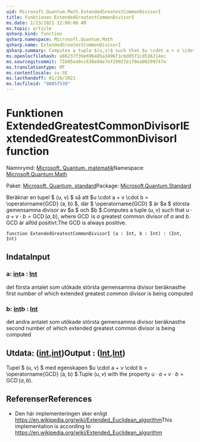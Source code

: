 ```yaml
---
uid: Microsoft.Quantum.Math.ExtendedGreatestCommonDivisorI
title: Funktionen ExtendedGreatestCommonDivisorI
ms.date: 1/23/2021 12:00:00 AM
ms.topic: article
qsharp.kind: function
qsharp.namespace: Microsoft.Quantum.Math
qsharp.name: ExtendedGreatestCommonDivisorI
qsharp.summary: Computes a tuple $(u,v)$ such that $u \cdot a + v \cdot b = \operatorname{GCD}(a, b)$, where $\operatorname{GCD}$ is $a$ greatest common divisor of $a$ and $b$. The GCD is always positive.
ms.openlocfilehash: e86237f39e696485a3496f1c6dd571cd516214ec
ms.sourcegitcommit: 71605ea9cc630e84e7ef29027e1f0ea06299747e
ms.translationtype: MT
ms.contentlocale: sv-SE
ms.lasthandoff: 01/26/2021
ms.locfileid: "98857539"
---
```

# <a name="extendedgreatestcommondivisori-function"></a><span data-ttu-id="4db4b-102">Funktionen ExtendedGreatestCommonDivisorI</span><span class="sxs-lookup"><span data-stu-id="4db4b-102">ExtendedGreatestCommonDivisorI function</span></span>

<span data-ttu-id="4db4b-103">Namnrymd: [Microsoft. Quantum. matematik](xref:Microsoft.Quantum.Math)</span><span class="sxs-lookup"><span data-stu-id="4db4b-103">Namespace: [Microsoft.Quantum.Math](xref:Microsoft.Quantum.Math)</span></span>

<span data-ttu-id="4db4b-104">Paket: [Microsoft. Quantum. standard](https://nuget.org/packages/Microsoft.Quantum.Standard)</span><span class="sxs-lookup"><span data-stu-id="4db4b-104">Package: [Microsoft.Quantum.Standard](https://nuget.org/packages/Microsoft.Quantum.Standard)</span></span>


<span data-ttu-id="4db4b-105">Beräknar en tupel $ (u, v) $ så att $u \cdot a + v \cdot b = \operatorname{GCD} (a, b) $, där $ \operatorname{GCD} $ är $a $ största gemensamma divisor av $a $ och $b $.</span><span class="sxs-lookup"><span data-stu-id="4db4b-105">Computes a tuple $(u,v)$ such that $u \cdot a + v \cdot b = \operatorname{GCD}(a, b)$, where $\operatorname{GCD}$ is $a$ greatest common divisor of $a$ and $b$.</span></span> <span data-ttu-id="4db4b-106">GCD är alltid positivt.</span><span class="sxs-lookup"><span data-stu-id="4db4b-106">The GCD is always positive.</span></span>

```qsharp
function ExtendedGreatestCommonDivisorI (a : Int, b : Int) : (Int, Int)
```


## <a name="input"></a><span data-ttu-id="4db4b-107">Indata</span><span class="sxs-lookup"><span data-stu-id="4db4b-107">Input</span></span>

### <a name="a--int"></a><span data-ttu-id="4db4b-108">a: [int](xref:microsoft.quantum.lang-ref.int)</span><span class="sxs-lookup"><span data-stu-id="4db4b-108">a : [Int](xref:microsoft.quantum.lang-ref.int)</span></span>

<span data-ttu-id="4db4b-109">det första antalet som utökade största gemensamma divisor beräknas</span><span class="sxs-lookup"><span data-stu-id="4db4b-109">the first number of which extended greatest common divisor is being computed</span></span>


### <a name="b--int"></a><span data-ttu-id="4db4b-110">b: [int](xref:microsoft.quantum.lang-ref.int)</span><span class="sxs-lookup"><span data-stu-id="4db4b-110">b : [Int](xref:microsoft.quantum.lang-ref.int)</span></span>

<span data-ttu-id="4db4b-111">det andra antalet som utökade största gemensamma divisor beräknas</span><span class="sxs-lookup"><span data-stu-id="4db4b-111">the second number of which extended greatest common divisor is being computed</span></span>



## <a name="output--intint"></a><span data-ttu-id="4db4b-112">Utdata: ([int](xref:microsoft.quantum.lang-ref.int),[int](xref:microsoft.quantum.lang-ref.int))</span><span class="sxs-lookup"><span data-stu-id="4db4b-112">Output : ([Int](xref:microsoft.quantum.lang-ref.int),[Int](xref:microsoft.quantum.lang-ref.int))</span></span>

<span data-ttu-id="4db4b-113">Tupel $ (u, v) $ med egenskapen $u \cdot a + v \cdot b = \operatorname{GCD} (a, b) $.</span><span class="sxs-lookup"><span data-stu-id="4db4b-113">Tuple $(u,v)$ with the property $u \cdot a + v \cdot b = \operatorname{GCD}(a, b)$.</span></span>

## <a name="references"></a><span data-ttu-id="4db4b-114">Referenser</span><span class="sxs-lookup"><span data-stu-id="4db4b-114">References</span></span>

- <span data-ttu-id="4db4b-115">Den här implementeringen sker enligt https://en.wikipedia.org/wiki/Extended_Euclidean_algorithm</span><span class="sxs-lookup"><span data-stu-id="4db4b-115">This implementation is according to https://en.wikipedia.org/wiki/Extended_Euclidean_algorithm</span></span>